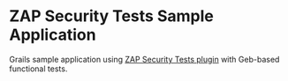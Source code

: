 ZAP Security Tests Sample Application
=====================================

Grails sample application using <a href="https://github.com/theratpack/grails-zap-security-tests-plugin">ZAP Security Tests plugin</a> with Geb-based functional tests.

